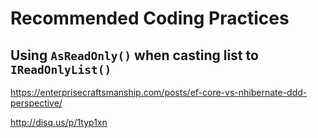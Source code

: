 # Recommended Coding Practices

## Using `AsReadOnly()` when casting list to `IReadOnlyList()`
https://enterprisecraftsmanship.com/posts/ef-core-vs-nhibernate-ddd-perspective/

http://disq.us/p/1typ1xn
